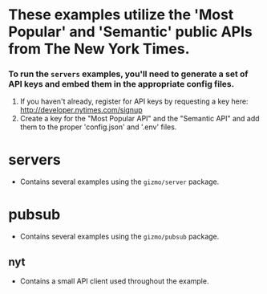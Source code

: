 # These examples utilize the 'Most Popular' and 'Semantic' public APIs from The New York Times.
### To run the `servers` examples, you'll need to generate a set of API keys and embed them in the appropriate config files.
  1. If you haven't already, register for API keys by requesting a key here: http://developer.nytimes.com/signup
  3. Create a key for the "Most Popular API" and the "Semantic API" and add them to the proper 'config.json' and '.env' files.

# servers
* Contains several examples using the `gizmo/server` package.

# pubsub
* Contains several examples using the `gizmo/pubsub` package.

## nyt
* Contains a small API client used throughout the example.
